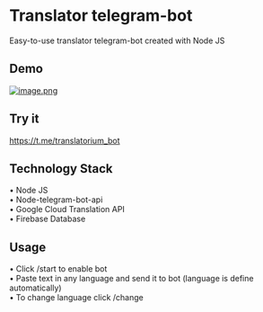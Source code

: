 # Translator telegram-bot
Easy-to-use translator telegram-bot created with Node JS
## Demo
[![image.png](https://i.postimg.cc/wj36DdSz/image.png)](https://postimg.cc/nXbbtNFS)
## Try it
https://t.me/translatorium_bot

## Technology Stack
• Node JS  
• Node-telegram-bot-api   
• Google Cloud Translation API  
• Firebase Database  
## Usage
• Click /start to enable bot  
• Paste text in any language and send it to bot (language is define automatically)  
• To change language click /change   
